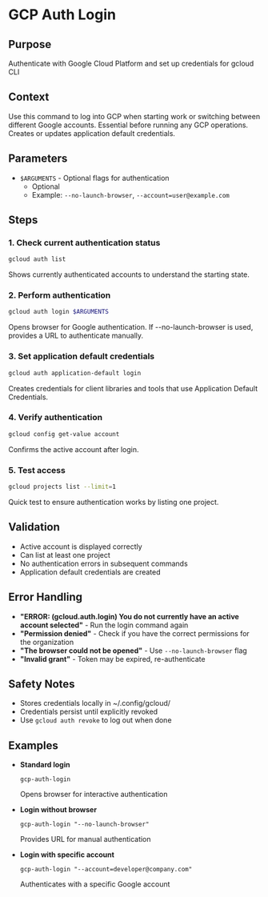 # GCP Auth Login

## Purpose
Authenticate with Google Cloud Platform and set up credentials for gcloud CLI

## Context
Use this command to log into GCP when starting work or switching between different Google accounts. Essential before running any GCP operations. Creates or updates application default credentials.

## Parameters
- `$ARGUMENTS` - Optional flags for authentication
  - Optional
  - Example: `--no-launch-browser`, `--account=user@example.com`

## Steps

### 1. Check current authentication status
```bash
gcloud auth list
```
Shows currently authenticated accounts to understand the starting state.

### 2. Perform authentication
```bash
gcloud auth login $ARGUMENTS
```
Opens browser for Google authentication. If --no-launch-browser is used, provides a URL to authenticate manually.

### 3. Set application default credentials
```bash
gcloud auth application-default login
```
Creates credentials for client libraries and tools that use Application Default Credentials.

### 4. Verify authentication
```bash
gcloud config get-value account
```
Confirms the active account after login.

### 5. Test access
```bash
gcloud projects list --limit=1
```
Quick test to ensure authentication works by listing one project.

## Validation
- Active account is displayed correctly
- Can list at least one project
- No authentication errors in subsequent commands
- Application default credentials are created

## Error Handling
- **"ERROR: (gcloud.auth.login) You do not currently have an active account selected"** - Run the login command again
- **"Permission denied"** - Check if you have the correct permissions for the organization
- **"The browser could not be opened"** - Use `--no-launch-browser` flag
- **"Invalid grant"** - Token may be expired, re-authenticate

## Safety Notes
- Stores credentials locally in ~/.config/gcloud/
- Credentials persist until explicitly revoked
- Use `gcloud auth revoke` to log out when done

## Examples
- **Standard login**
  ```
  gcp-auth-login
  ```
  Opens browser for interactive authentication

- **Login without browser**
  ```
  gcp-auth-login "--no-launch-browser"
  ```
  Provides URL for manual authentication

- **Login with specific account**
  ```
  gcp-auth-login "--account=developer@company.com"
  ```
  Authenticates with a specific Google account